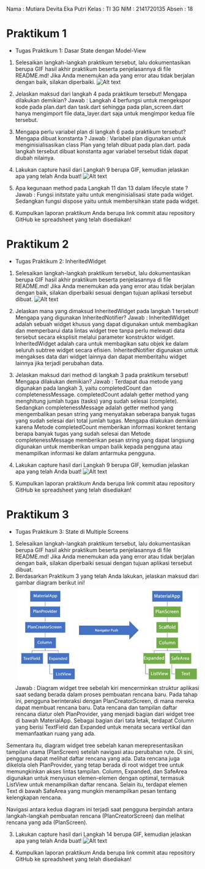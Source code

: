 Nama  : Mutiara Devita Eka Putri
Kelas : TI 3G
NIM   : 2141720135
Absen : 18

# Praktikum 1
- Tugas Praktikum 1: Dasar State dengan Model-View
1. Selesaikan langkah-langkah praktikum tersebut, lalu dokumentasikan berupa GIF hasil akhir praktikum beserta penjelasannya di file README.md! Jika Anda menemukan ada yang error atau tidak berjalan dengan baik, silakan diperbaiki.
![Alt text](<Screen Recording 2023-11-28 at 11.07.03 AM.gif>)

2. Jelaskan maksud dari langkah 4 pada praktikum tersebut! Mengapa dilakukan demikian?
Jawab : Langkah 4 berfungsi untuk mengekspor kode pada plan.dart dan task.dart sehingga pada plan_screen.dart hanya mengimport file data_layer.dart saja untuk mengimpor kedua file tersebut.

3. Mengapa perlu variabel plan di langkah 6 pada praktikum tersebut? Mengapa dibuat konstanta ?
Jawab : Variabel plan digunakan untuk menginisialisasikan class Plan yang telah dibuat pada plan.dart. pada langkah tersebut dibuat konstanta agar variabel tersebut tidak dapat diubah nilainya.

4. Lakukan capture hasil dari Langkah 9 berupa GIF, kemudian jelaskan apa yang telah Anda buat!
![Alt text](<Screen Recording 2023-11-28 at 11.07.03 AM 2.gif>)

5. Apa kegunaan method pada Langkah 11 dan 13 dalam lifecyle state ?
Jawab : Fungsi initstate yaitu untuk menginisialisasi state pada widget. Sedangkan fungsi dispose yaitu untuk membersihkan state pada widget.

6. Kumpulkan laporan praktikum Anda berupa link commit atau repository GitHub ke spreadsheet yang telah disediakan!

# Praktikum 2
- Tugas Praktikum 2: InheritedWidget
1. Selesaikan langkah-langkah praktikum tersebut, lalu dokumentasikan berupa GIF hasil akhir praktikum beserta penjelasannya di file README.md! Jika Anda menemukan ada yang error atau tidak berjalan dengan baik, silakan diperbaiki sesuai dengan tujuan aplikasi tersebut dibuat.
![Alt text](<Screen Recording 2023-11-29 at 4.15.46 PM.gif>)

2. Jelaskan mana yang dimaksud InheritedWidget pada langkah 1 tersebut! Mengapa yang digunakan InheritedNotifier?
Jawab : InheritedWidget adalah sebuah widget khusus yang dapat digunakan untuk membagikan dan memperbarui data lintas widget tree tanpa perlu melewati data tersebut secara eksplisit melalui parameter konstruktor widget. InheritedWidget adalah cara untuk membagikan satu objek ke dalam seluruh subtree widget secara efisien. InheritedNotifier digunakan untuk mengakses data dari widget lainnya dan dapat memberitahu widget lainnya jika terjadi perubahan data.

3. Jelaskan maksud dari method di langkah 3 pada praktikum tersebut! Mengapa dilakukan demikian?
Jawab : Terdapat dua metode yang digunakan pada langkah 3, yaitu completedCount dan completenessMessage. completedCount adalah getter method yang menghitung jumlah tugas (tasks) yang sudah selesai (complete). Sedangkan completenessMessage adalah getter method yang mengembalikan pesan string yang menyatakan seberapa banyak tugas yang sudah selesai dari total jumlah tugas. Mengapa dilakukan demikian karena Metode completedCount memberikan informasi konkret tentang berapa banyak tugas yang sudah selesai dan Metode completenessMessage memberikan pesan string yang dapat langsung digunakan untuk memberikan umpan balik kepada pengguna atau menampilkan informasi ke dalam antarmuka pengguna.

4. Lakukan capture hasil dari Langkah 9 berupa GIF, kemudian jelaskan apa yang telah Anda buat!
![Alt text](<Screen Recording 2023-11-29 at 4.39.56 PM.gif>)

5. Kumpulkan laporan praktikum Anda berupa link commit atau repository GitHub ke spreadsheet yang telah disediakan!

# Praktikum 3
- Tugas Praktikum 3: State di Multiple Screens
1. Selesaikan langkah-langkah praktikum tersebut, lalu dokumentasikan berupa GIF hasil akhir praktikum beserta penjelasannya di file README.md! Jika Anda menemukan ada yang error atau tidak berjalan dengan baik, silakan diperbaiki sesuai dengan tujuan aplikasi tersebut dibuat.
2. Berdasarkan Praktikum 3 yang telah Anda lakukan, jelaskan maksud dari gambar diagram berikut ini!
![Alt text](image.png)
Jawab : Diagram widget tree sebelah kiri mencerminkan struktur aplikasi saat sedang berada dalam proses pembuatan rencana baru. Pada tahap ini, pengguna berinteraksi dengan PlanCreatorScreen, di mana mereka dapat membuat rencana baru. Data rencana dan tampilan daftar rencana diatur oleh PlanProvider, yang menjadi bagian dari widget tree di bawah MaterialApp. Sebagai bagian dari tata letak, terdapat Column yang berisi TextField dan Expanded untuk menata secara vertikal dan memanfaatkan ruang yang ada.

Sementara itu, diagram widget tree sebelah kanan merepresentasikan tampilan utama (PlanScreen) setelah navigasi atau perubahan rute. Di sini, pengguna dapat melihat daftar rencana yang ada. Data rencana juga dikelola oleh PlanProvider, yang tetap berada di root widget tree untuk memungkinkan akses lintas tampilan. Column, Expanded, dan SafeArea digunakan untuk menyusun elemen-elemen dengan optimal, termasuk ListView untuk menampilkan daftar rencana. Selain itu, terdapat elemen Text di bawah SafeArea yang mungkin menampilkan pesan tentang kelengkapan rencana.

Navigasi antara kedua diagram ini terjadi saat pengguna berpindah antara langkah-langkah pembuatan rencana (PlanCreatorScreen) dan melihat rencana yang ada (PlanScreen).

3. Lakukan capture hasil dari Langkah 14 berupa GIF, kemudian jelaskan apa yang telah Anda buat!
![Alt text](<Screen Recording 2023-11-29 at 5.17.16 PM.gif>)

4. Kumpulkan laporan praktikum Anda berupa link commit atau repository GitHub ke spreadsheet yang telah disediakan!